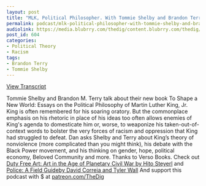 ```yaml
---
layout: post
title: "MLK, Political Philosopher. With Tommie Shelby and Brandon Terry."
permalink: podcast/mlk-political-philosopher-with-tommie-shelby-and-brandon-terry/
audiolink: https://media.blubrry.com/thedig/content.blubrry.com/thedig/The_Dig_-_EP_96_-_ShelbyTerry.mp3
post_id: 604
categories: 
- Political Theory
- Racism
tags: 
- Brandon Terry
- Tommie Shelby
---
```


[View Transcript](https://www.jacobinmag.com/2018/04/martin-luther-king-rhetoric-political-philosophy)



Tommie Shelby and Brandon M. Terry talk about their new book To Shape a New World: Essays on the Political Philosophy of Martin Luther King, Jr. King is often remembered for his soaring oratory. But the commonplace emphasis on his rhetoric in place of his ideas too often allows enemies of King's agenda to domesticate him or, worse, to weaponize his taken-out-of-context words to bolster the very forces of racism and oppression that King had struggled to defeat. Dan asks Shelby and Terry about King’s theory of nonviolence (more complicated than you might think), his debate with the Black Power movement, and his thinking on gender, hope, political economy, Beloved Community and more. Thanks to Verso Books. Check out [Duty Free Art: Art in the Age of Planetary Civil War by Hito Steyerl](versobooks.com/books/2553-duty-free-art) and [Police: A Field Guideby David Correia and Tyler Wall](versobooks.com/books/2530-police) And support this podcast with $ at [patreon.com/TheDig](patreon.com/TheDig)



 